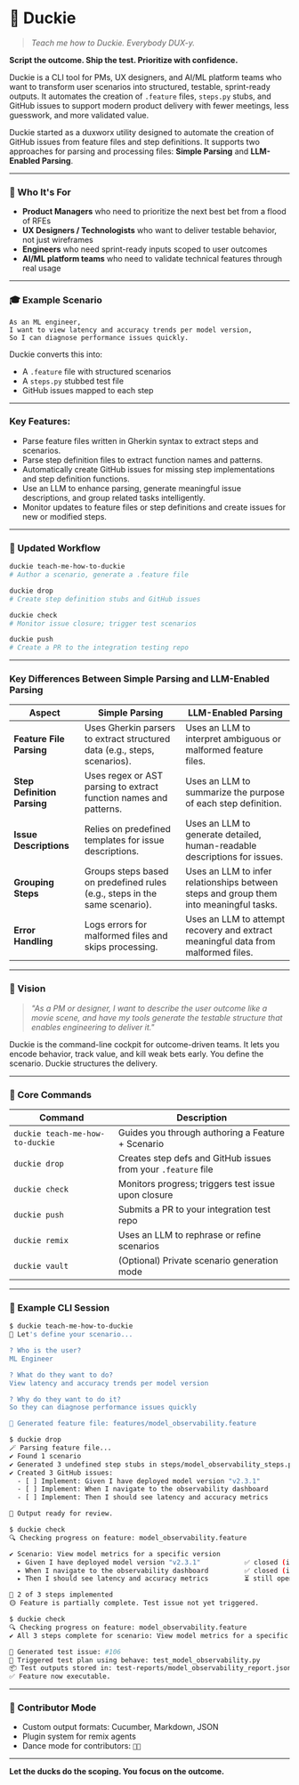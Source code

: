 # 🐣 Duckie

> _Teach me how to Duckie. Everybody DUX-y._

**Script the outcome. Ship the test. Prioritize with confidence.**

Duckie is a CLI tool for PMs, UX designers, and AI/ML platform teams who want to transform user scenarios into structured, testable, sprint-ready outputs. It automates the creation of `.feature` files, `steps.py` stubs, and GitHub issues to support modern product delivery with fewer meetings, less guesswork, and more validated value.

Duckie started as a duxworx utility designed to automate the creation of GitHub issues from feature files and step definitions. It supports two approaches for parsing and processing files: **Simple Parsing** and **LLM-Enabled Parsing**.

---

### 🧠 Who It's For

*   **Product Managers** who need to prioritize the next best bet from a flood of RFEs
*   **UX Designers / Technologists** who want to deliver testable behavior, not just wireframes
*   **Engineers** who need sprint-ready inputs scoped to user outcomes
*   **AI/ML platform teams** who need to validate technical features through real usage

---

### 🎓 Example Scenario

```text
As an ML engineer,
I want to view latency and accuracy trends per model version,
So I can diagnose performance issues quickly.
```

Duckie converts this into:

*   A `.feature` file with structured scenarios
*   A `steps.py` stubbed test file
*   GitHub issues mapped to each step

---

### Key Features:

*   Parse feature files written in Gherkin syntax to extract steps and scenarios.
*   Parse step definition files to extract function names and patterns.
*   Automatically create GitHub issues for missing step implementations and step definition functions.
*   Use an LLM to enhance parsing, generate meaningful issue descriptions, and group related tasks intelligently.
*   Monitor updates to feature files or step definitions and create issues for new or modified steps.

---

### 🔄 Updated Workflow

```bash
duckie teach-me-how-to-duckie
# Author a scenario, generate a .feature file

duckie drop
# Create step definition stubs and GitHub issues

duckie check
# Monitor issue closure; trigger test scenarios

duckie push
# Create a PR to the integration testing repo
```

---

### Key Differences Between Simple Parsing and LLM-Enabled Parsing

| **Aspect**                | **Simple Parsing**                                                                 | **LLM-Enabled Parsing**                                                                 |
|---------------------------|------------------------------------------------------------------------------------|----------------------------------------------------------------------------------------|
| **Feature File Parsing**  | Uses Gherkin parsers to extract structured data (e.g., steps, scenarios).           | Uses an LLM to interpret ambiguous or malformed feature files.                         |
| **Step Definition Parsing** | Uses regex or AST parsing to extract function names and patterns.                  | Uses an LLM to summarize the purpose of each step definition.                          |
| **Issue Descriptions**    | Relies on predefined templates for issue descriptions.                              | Uses an LLM to generate detailed, human-readable descriptions for issues.              |
| **Grouping Steps**        | Groups steps based on predefined rules (e.g., steps in the same scenario).          | Uses an LLM to infer relationships between steps and group them into meaningful tasks.  |
| **Error Handling**        | Logs errors for malformed files and skips processing.                               | Uses an LLM to attempt recovery and extract meaningful data from malformed files.       |

---

### 🔬 Vision

> _"As a PM or designer, I want to describe the user outcome like a movie scene, and have my tools generate the testable structure that enables engineering to deliver it."_

Duckie is the command-line cockpit for outcome-driven teams. It lets you encode behavior, track value, and kill weak bets early. You define the scenario. Duckie structures the delivery.

---

### 🚀 Core Commands

| Command                         | Description                                                   |
| ------------------------------- | ------------------------------------------------------------- |
| `duckie teach-me-how-to-duckie` | Guides you through authoring a Feature + Scenario             |
| `duckie drop`                   | Creates step defs and GitHub issues from your `.feature` file |
| `duckie check`                  | Monitors progress; triggers test issue upon closure           |
| `duckie push`                   | Submits a PR to your integration test repo                    |
| `duckie remix`                  | Uses an LLM to rephrase or refine scenarios                   |
| `duckie vault`                  | (Optional) Private scenario generation mode                   |

---

### 📅 Example CLI Session

```bash
$ duckie teach-me-how-to-duckie
🦆 Let's define your scenario...

? Who is the user?
ML Engineer

? What do they want to do?
View latency and accuracy trends per model version

? Why do they want to do it?
So they can diagnose performance issues quickly

📄 Generated feature file: features/model_observability.feature
```

```bash
$ duckie drop
🪄 Parsing feature file...
✔ Found 1 scenario
✔ Generated 3 undefined step stubs in steps/model_observability_steps.py
✔ Created 3 GitHub issues:
  - [ ] Implement: Given I have deployed model version "v2.3.1"
  - [ ] Implement: When I navigate to the observability dashboard
  - [ ] Implement: Then I should see latency and accuracy metrics

📂 Output ready for review.
```

```bash
$ duckie check
🔍 Checking progress on feature: model_observability.feature

✔ Scenario: View model metrics for a specific version
  ▸ Given I have deployed model version "v2.3.1"           ✅ closed (issue #103)
  ▸ When I navigate to the observability dashboard         ✅ closed (issue #104)
  ▸ Then I should see latency and accuracy metrics         ⏳ still open (issue #105)

🔔 2 of 3 steps implemented
🟡 Feature is partially complete. Test issue not yet triggered.
```

```bash
$ duckie check
🔍 Checking progress on feature: model_observability.feature
✔ All 3 steps complete for scenario: View model metrics for a specific version

🧪 Generated test issue: #106
🧵 Triggered test plan using behave: test_model_observability.py
📦 Test outputs stored in: test-reports/model_observability_report.json
✅ Feature now executable.
```

---

### 🌟 Contributor Mode

*   Custom output formats: Cucumber, Markdown, JSON
*   Plugin system for remix agents
*   Dance mode for contributors: `🕺🦆`

---

**Let the ducks do the scoping. You focus on the outcome.**
